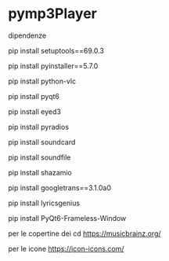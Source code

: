 # pymp3Player

dipendenze


pip install setuptools==69.0.3

pip install pyinstaller==5.7.0

pip install python-vlc

pip install pyqt6

pip install eyed3

pip install pyradios 

pip install soundcard

pip install soundfile

pip install shazamio

pip install googletrans==3.1.0a0

pip install lyricsgenius

pip install PyQt6-Frameless-Window

per le copertine dei cd
https://musicbrainz.org/

per le icone
https://icon-icons.com/